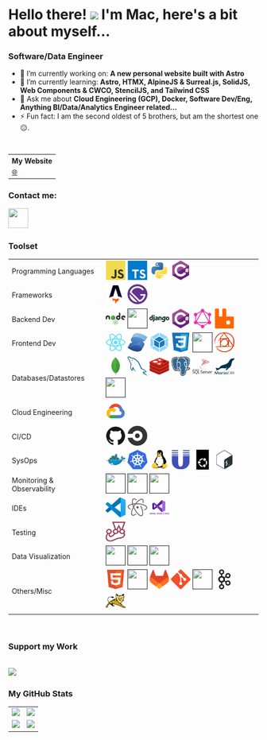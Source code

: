 # Hello there! <img src="https://media.giphy.com/media/hvRJCLFzcasrR4ia7z/giphy.gif" width="25px"> I'm Mac, here's a bit about myself...

### Software/Data Engineer

- 🔭 I’m currently working on: __A new personal website built with Astro__
- 🌱 I’m currently learning: __Astro, HTMX, AlpineJS & Surreal.js, SolidJS, Web Components & CWCO, StencilJS, and Tailwind CSS__
- 💬 Ask me about __Cloud Engineering (GCP), Docker, Software Dev/Eng, Anything BI/Data/Analytics Engineer related...__
- ⚡ Fun fact: I am the second oldest of 5 brothers, but am the shortest one 😑.

<br/>


<table>
    <tr>
        <th>My Website</th>
    </tr>
    <tr>
        <td>
            <a href="https://macgoldman.dev/">🌐</a>
        </td>
    </tr>
</table>



### Contact me:

<a href="https://www.linkedin.com/in/macgoldman/"><img src="https://www.vectorlogo.zone/logos/linkedin/linkedin-icon.svg" width="40" height="40"/></a>

### Toolset

<table>
    <tr>
        <td>Programming Languages</td>
        <td>
            <a href=""><img src="https://github.com/devicons/devicon/blob/v2.16.0/icons/javascript/javascript-original.svg" width="40" height="40"/></a>
            <a href=""><img src="https://github.com/devicons/devicon/blob/v2.16.0/icons/typescript/typescript-original.svg" width="40" height="40"/></a>
            <a href=""><img src="https://github.com/devicons/devicon/blob/v2.16.0/icons/python/python-original.svg" width="40" height="40"/></a>
            <a href=""><img src="https://github.com/devicons/devicon/blob/v2.16.0/icons/csharp/csharp-original.svg" width="40" height="40" /></a>
        </td>
    </tr>
    <tr>
        <td>Frameworks</td>
        <td>
            <a href=""><img src="https://github.com/devicons/devicon/blob/v2.16.0/icons/astro/astro-original.svg" width="40" height="40"/></a>
            <a href=""><img src="https://github.com/devicons/devicon/blob/v2.16.0/icons/gatsby/gatsby-original.svg" width="40" height="40"/></a>
        </td>
    </tr>
    <tr>
        <td>Backend Dev</td>
        <td>
            <a href=""><img src="https://github.com/devicons/devicon/blob/v2.16.0/icons/nodejs/nodejs-original-wordmark.svg" width="40" height="40"/></a>
            <a href=""><img src="https://www.vectorlogo.zone/logos/pocoo_flask/pocoo_flask-icon.svg" width="40" height="40"/></a>
            <a href=""><img src="https://github.com/devicons/devicon/blob/v2.16.0/icons/django/django-plain-wordmark.svg" width="40" height="40" /></a>
            <a href=""><img src="https://github.com/devicons/devicon/blob/v2.16.0/icons/csharp/csharp-original.svg" width="40" height="40" /></a>
            <a href=""><img src="https://github.com/devicons/devicon/blob/v2.16.0/icons/graphql/graphql-plain.svg" width="40" height="40" /></a>
            <a href=""><img src="https://github.com/devicons/devicon/blob/v2.16.0/icons/rabbitmq/rabbitmq-original.svg" width="40" height="40" /></a>
        </td>
    </tr>
    <tr>
        <td>Frontend Dev</td>
        <td>
            <a href=""><img src="https://github.com/devicons/devicon/blob/v2.16.0/icons/react/react-original.svg" width="40" height="40"/></a>
            <a href=""><img src="https://github.com/devicons/devicon/blob/v2.16.0/icons/solidjs/solidjs-original.svg" width="40" height="40"/></a>
            <a href=""><img src="https://github.com/devicons/devicon/blob/v2.16.0/icons/webpack/webpack-original.svg" width="40" height="40"/></a>
            <a href=""><img src="https://github.com/devicons/devicon/blob/v2.16.0/icons/css3/css3-original.svg" width="40" height="40"/></a>
            <a href=""><img src="https://www.vectorlogo.zone/logos/sass-lang/sass-lang-icon.svg" width="40" height="40"/></a>
            <a href=""><img src="https://github.com/devicons/devicon/blob/v2.16.0/icons/postcss/postcss-original.svg" width="40" height="40"/></a>
        </td>
    </tr>
    <tr>
        <td>Databases/Datastores</td>
        <td>
            <a href=""><img src="https://github.com/devicons/devicon/blob/v2.16.0/icons/mongodb/mongodb-original.svg" width="40" height="40"/></a>
            <a href=""><img src="https://github.com/devicons/devicon/blob/v2.16.0/icons/mysql/mysql-original.svg" width="40" height="40"/></a>
            <a href=""><img src="https://github.com/devicons/devicon/blob/v2.16.0/icons/redis/redis-original.svg" width="40" height="40"/></a>
            <a href=""><img src="https://github.com/devicons/devicon/blob/v2.16.0/icons/postgresql/postgresql-original.svg" width="40" height="40"/></a>
            <a href=""><img src="https://github.com/devicons/devicon/blob/v2.16.0/icons/microsoftsqlserver/microsoftsqlserver-original-wordmark.svg" width="40" height="40"/></a>
            <a href=""><img src="https://github.com/devicons/devicon/blob/v2.16.0/icons/mariadb/mariadb-original-wordmark.svg" width="40" height="40"/></a>
            <a href=""><img src="https://www.vectorlogo.zone/logos/google_bigquery/google_bigquery-icon.svg" width="40" height="40"/></a>
        </td>
    </tr>
    <tr>
        <td>Cloud Engineering</td>
        <td>
            <a href=""><img src="https://github.com/devicons/devicon/blob/v2.16.0/icons/googlecloud/googlecloud-original.svg" width="40" height="40"/></a>
        </td>
    </tr>
    <tr>
        <td>CI/CD</td>
        <td>
            <a href=""><img src="https://github.com/devicons/devicon/blob/v2.16.0/icons/github/github-original.svg" width="40" height="40"/></a>
            <a href=""><img src="https://github.com/devicons/devicon/blob/v2.16.0/icons/circleci/circleci-plain.svg" width="40" height="40"/></a>
        </td>
    </tr>
    <tr>
        <td>SysOps</td>
        <td>
            <a href=""><img src="https://github.com/devicons/devicon/blob/v2.16.0/icons/docker/docker-original.svg" width="40" height="40"/></a>
            <a href=""><img src="https://github.com/devicons/devicon/blob/v2.16.0/icons/kubernetes/kubernetes-plain.svg" width="40" height="40"/></a>
            <a href=""><img src="https://github.com/devicons/devicon/blob/v2.16.0/icons/linux/linux-original.svg" width="40" height="40"/></a>
            <a href=""><img src="https://github.com/devicons/devicon/blob/v2.16.0/icons/unix/unix-original.svg" width="40" height="40"/></a>
            <a href=""><img src="https://github.com/devicons/devicon/blob/v2.16.0/icons/ubuntu/ubuntu-plain.svg" width="40" height="40"/></a>
            <a href=""><img src="https://github.com/devicons/devicon/blob/v2.16.0/icons/bash/bash-original.svg" width="40" height="40"/></a>
        </td>
    </tr>
    <tr>
        <td>Monitoring & Observability</td>
        <td>
            <a href=""><img src="https://www.vectorlogo.zone/logos/elastic/elastic-icon.svg" width="40" height="40"/></a>
            <a href=""><img src="https://www.vectorlogo.zone/logos/elasticco_logstash/elasticco_logstash-icon.svg" width="40" height="40"/></a>
            <a href=""><img src="https://www.vectorlogo.zone/logos/elasticco_kibana/elasticco_kibana-icon.svg" width="40" height="40"/></a>
        </td>
    </tr>
    <tr>
        <td>IDEs</td>
        <td>
            <a href=""><img src="https://github.com/devicons/devicon/blob/v2.16.0/icons/vscode/vscode-original.svg" width="40" height="40"/></a>
            <a href=""><img src="https://github.com/devicons/devicon/blob/v2.16.0/icons/atom/atom-original.svg" width="40" height="40"/></a>
            <a href=""><img src="https://github.com/devicons/devicon/blob/v2.16.0/icons/visualstudio/visualstudio-original-wordmark.svg" width="40" height="40"/></a>
        </td>
    </tr>
    <tr>
        <td>Testing</td>
        <td>
            <a href=""><img src="https://github.com/devicons/devicon/blob/v2.16.0/icons/jest/jest-plain.svg" width="40" height="40"/></a>
        </td>
    </tr>
    <tr>
        <td>Data Visualization</td>
        <td>
            <a href=""><img src="https://github.com/gilbarbara/logos/blob/main/logos/tableau.svg" width="40" height="40"/></a>
            <a href=""><img src="https://github.com/gilbarbara/logos/blob/main/logos/google-data-studio.svg" width="40" height="40"/></a>
            <a href=""><img src="https://github.com/gilbarbara/logos/blob/main/logos/microsoft-power-bi.svg" width="40" height="40"/></a>
        </td>
    </tr>
    <tr>
        <td>Others/Misc</td>
        <td>
            <a href=""><img src="https://github.com/devicons/devicon/blob/v2.16.0/icons/html5/html5-original.svg" width="40" height="40"/></a>
            <a href=""><img src="https://www.vectorlogo.zone/logos/npmjs/npmjs-icon.svg" width="40" height="40"/></a>
            <a href=""><img src="https://github.com/devicons/devicon/blob/v2.16.0/icons/gitlab/gitlab-original.svg" width="40" height="40"/></a>
            <a href=""><img src="https://github.com/devicons/devicon/blob/v2.16.0/icons/git/git-original.svg" width="40" height="40"/></a>
            <a href=""><img src="https://www.vectorlogo.zone/logos/getpostman/getpostman-icon.svg" width="40" height="40"/></a>
            <a href=""><img src="https://github.com/devicons/devicon/blob/v2.16.0/icons/apachekafka/apachekafka-original.svg" width="40" height="40"/></a>
            <a href=""><img src="https://github.com/devicons/devicon/blob/v2.16.0/icons/tomcat/tomcat-original.svg" width="40" height="40"/></a>
        </td>
    </tr>
</table>


<br/>

### Support my Work
<br/>
<a href="https://www.buymeacoffee.com/macgoldman"><img src="https://www.vectorlogo.zone/logos/buymeacoffee/buymeacoffee-official.svg"/></a>


<br />

### My GitHub Stats

<table>
    <tr>
        <td>
            <img src="https://github-profile-trophy.vercel.app/?username=mac-mann&row=3&column=4&no-bg=true"/>
        </td>
        <td>
            <img src="https://github-readme-streak-stats.herokuapp.com/?user=mac-mann"/>
        </td> 
    </tr>
    <tr>
        <td>
            <picture>
              <source
                srcset="https://github-readme-stats.vercel.app/api?username=mac-mann&count_private=true&show_icons=true&bg_color=00000000&theme=codeSTACKr#gh-dark-mode-only"
                media="(prefers-color-scheme: dark)"
              />
              <source
                srcset="https://github-readme-stats.vercel.app/api?username=mac-mann&count_private=true&show_icons=true&bg_color=white&theme=swift#gh-light-mode-only"
                media="(prefers-color-scheme: light), (prefers-color-scheme: no-preference)"
              />
              <img src="[https://github-readme-stats.vercel.app/api?username=anuraghazra&show_icons=true](https://github-readme-stats.vercel.app/api?username=mac-mann&count_private=true&show_icons=true&bg_color=white&theme=swift)" />
            </picture>
        </td>
        <td>
            <img src="https://github-readme-stats.vercel.app/api/top-langs/?username=mac-mann&langs_count=10&layout=donut&hide=html"/>
        </td>
    </tr>
</table>




<!--
Here are some ideas to get you started:

- 🔭 I’m currently working on ...
- 🌱 I’m currently learning ...
- 👯 I’m looking to collaborate on ...
- 🤔 I’m looking for help with ...
- 💬 Ask me about ...
- 📫 How to reach me: ...
- 😄 Pronouns: ...
- ⚡ Fun fact: ...
-->

